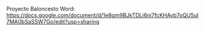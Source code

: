 Proyecto Baloncesto Word: https://docs.google.com/document/d/1e8gm9BJkTDLi6ni7fcKHAyb7oQU5uI7MA0bSaSSW7Go/edit?usp=sharing
